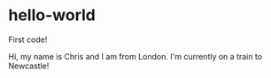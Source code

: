# hello-world
First code!

Hi, my name is Chris and I am from London. I'm currently on a train to Newcastle!
